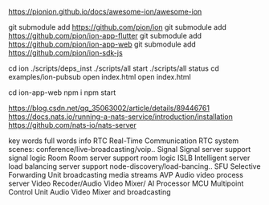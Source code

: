 https://pionion.github.io/docs/awesome-ion/awesome-ion

git submodule add https://github.com/pion/ion
git submodule add https://github.com/pion/ion-app-flutter
git submodule add https://github.com/pion/ion-app-web
 git submodule add https://github.com/pion/ion-sdk-js



cd ion
./scripts/deps_inst
./scripts/all start
./scripts/all status
cd examples/ion-pubsub
open index.html
open index.html


cd ion-app-web
npm i
npm start


https://blog.csdn.net/qq_35063002/article/details/89446761
https://docs.nats.io/running-a-nats-service/introduction/installation
https://github.com/nats-io/nats-server


key words	full words	info
RTC	Real-Time Communication	RTC system scenes: conference/live-broadcasting/voip..
Signal	Signal server	support signal logic
Room	Room server	support room logic
ISLB	Intelligent server load balancing server	support node-discovery/load-bancing..
SFU	Selective Forwarding Unit	broadcasting media streams
AVP	Audio video process server	Video Recoder/Audio Video Mixer/ AI Processor
MCU	Multipoint Control Unit	Audio Video Mixer and broadcasting

